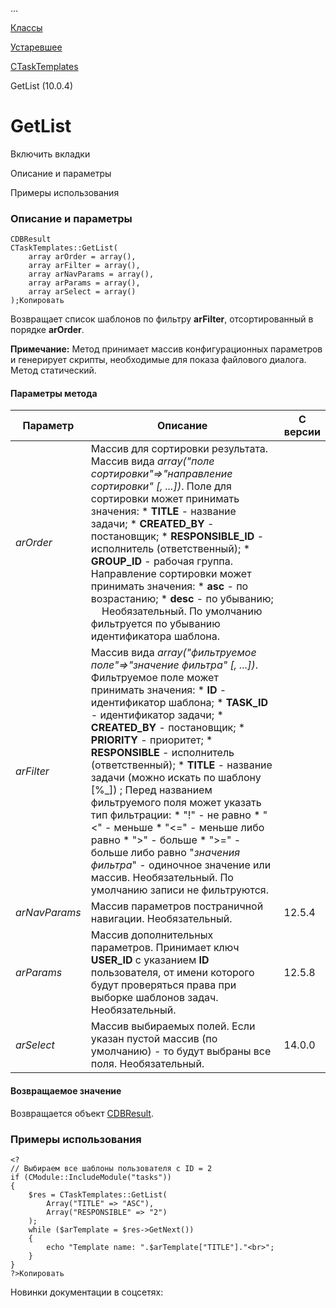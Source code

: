 ...

[Классы](/api_help/tasks/classes/index.php)

[Устаревшее](/api_help/tasks/classes/deprecated/index.php)

[CTaskTemplates](/api_help/tasks/classes/deprecated/ctasktemplates/index.php)

GetList (10.0.4)

GetList
=======

Включить вкладки

Описание и параметры

Примеры использования

### Описание и параметры

```
CDBResult
CTaskTemplates::GetList(
	array arOrder = array(),
	array arFilter = array(),
	array arNavParams = array(),
	array arParams = array(),
	array arSelect = array()
);Копировать
```

Возвращает список шаблонов по фильтру **arFilter**, отсортированный в порядке **arOrder**.

**Примечание:** Метод принимает массив конфигурационных параметров и генерирует скрипты, необходимые для показа файлового диалога. Метод статический.

#### Параметры метода

| Параметр | Описание | С версии |
| --- | --- | --- |
| *arOrder* | Массив для сортировки результата. Массив вида *array("поле сортировки"=>"направление сортировки" [, ...])*.   Поле для сортировки может принимать значения:  * **TITLE** - название задачи; * **CREATED\_BY** - постановщик; * **RESPONSIBLE\_ID** - исполнитель (ответственный); * **GROUP\_ID** - рабочая группа.  Направление сортировки может принимать значения:  * **asc** - по возрастанию; * **desc** - по убыванию;      Необязательный. По умолчанию фильтруется по убыванию идентификатора шаблона. |  |
| *arFilter* | Массив вида  *array("фильтруемое поле"=>"значение фильтра" [, ...])*. Фильтруемое поле может принимать значения:  * **ID** - идентификатор шаблона; * **TASK\_ID** - идентификатор задачи; * **CREATED\_BY** - постановщик; * **PRIORITY** - приоритет; * **RESPONSIBLE** - исполнитель (ответственный); * **TITLE** - название задачи (можно искать по шаблону [%\_]) ;  Перед названием фильтруемого поля может указать тип фильтрации:  * "!" - не равно * "<" - меньше * "<=" - меньше либо равно * ">" - больше * ">=" - больше либо равно    "*значения фильтра*" - одиночное значение или массив.     Необязательный. По умолчанию записи не фильтруются. |  |
| *arNavParams* | Массив параметров постраничной навигации. Необязательный. | 12.5.4 |
| *arParams* | Массив дополнительных параметров. Принимает ключ **USER\_ID** с указанием **ID** пользователя, от имени которого будут проверяться права при выборке шаблонов задач. Необязательный. | 12.5.8 |
| *arSelect* | Массив выбираемых полей. Если указан пустой массив (по умолчанию) - то будут выбраны все поля. Необязательный. | 14.0.0 |

#### Возвращаемое значение

Возвращается объект [CDBResult](/api_help/main/reference/cdbresult/index.php).

### Примеры использования

```
<?
// Выбираем все шаблоны пользователя с ID = 2
if (CModule::IncludeModule("tasks"))
{
	$res = CTaskTemplates::GetList(
		Array("TITLE" => "ASC"), 
		Array("RESPONSIBLE" => "2")
	);
	while ($arTemplate = $res->GetNext())
	{
		echo "Template name: ".$arTemplate["TITLE"]."<br>";
	}
}
?>Копировать
```

Новинки документации в соцсетях: